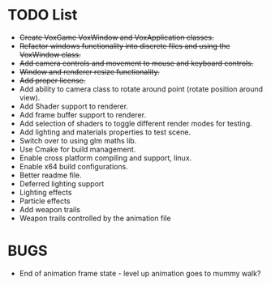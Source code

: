 # TODO List

* ~~Create VoxGame VoxWindow and VoxApplication classes.~~
* ~~Refactor windows functionality into discrete files and using the VoxWindow class.~~
* ~~Add camera controls and movement to mouse and keyboard controls.~~
* ~~Window and renderer resize functionality.~~
* ~~Add proper license.~~
* Add ability to camera class to rotate around point (rotate position around view).
* Add Shader support to renderer.
* Add frame buffer support to renderer.
* Add selection of shaders to toggle different render modes for testing.
* Add lighting and materials properties to test scene.
* Switch over to using glm maths lib.
* Use Cmake for build management.
* Enable cross platform compiling and support, linux.
* Enable x64 build configurations.
* Better readme file.
* Deferred lighting support
* Lighting effects
* Particle effects
* Add weapon trails
* Weapon trails controlled by the animation file
 

# BUGS
* End of animation frame state - level up animation goes to mummy walk?
